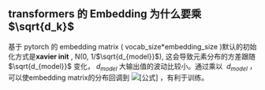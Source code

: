 ## transformers 的 Embedding 为什么要乘 $\sqrt{d_k}$

基于 pytorch 的 embedding  matrix ( vocab_size*embedding_size )默认的初始化方式是**xavier init** ,  N(0, 1/$\sqrt{d_{model}}$), 这会导致元素分布的方差跟随 $\sqrt{d_{model}}$  变化，$\ d_{model}$ 大输出值的波动比较小。通过乘以  $\ d_{model}$ ，可以使embedding matrix的分布回调到 ![[公式]](https://www.zhihu.com/equation?tex=N%280%2C1%29) ，有利于训练。


